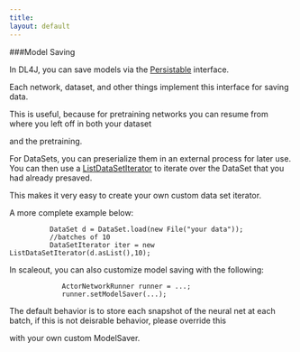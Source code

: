 ```yaml
---
title: 
layout: default
---
```



###Model Saving


In DL4J, you can save models via the [Persistable](../doc/org/deeplearning4j/nn/Persistable.html) interface.

Each network, dataset, and other things implement this interface for saving data.

This is useful, because for pretraining networks you can resume from where you left off in both your dataset

and the pretraining.

For DataSets, you can preserialize them in an external process for later use. You can then use a [ListDataSetIterator](../doc/org/deeplearning4j/datasets/iterator/impl/ListDataSetIterator.html) to iterate over the DataSet that you had already presaved.

This makes it very easy to create your own custom data set iterator.


A more complete example below:

              DataSet d = DataSet.load(new File("your data"));
              //batches of 10
              DataSetIterator iter = new ListDataSetIterator(d.asList(),10);



In scaleout, you can also customize model saving with the following:



                 ActorNetworkRunner runner = ...;
                 runner.setModelSaver(...);


The default behavior is to store each snapshot of the neural net at each batch, if this is not deisrable behavior, please override this

with your own custom ModelSaver.


